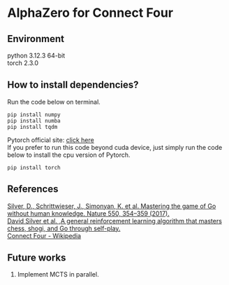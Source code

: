 # AlphaZero for Connect Four  
## Environment
python 3.12.3 64-bit  
torch 2.3.0  

## How to install dependencies?
Run the code below on terminal.
```
pip install numpy
pip install numba
pip install tqdm
```
Pytorch official site: [click here](https://pytorch.org)  
If you prefer to run this code beyond cuda device, just simply run the code below to install the cpu version of Pytorch.
```
pip install torch
```

## References
[Silver, D., Schrittwieser, J., Simonyan, K. et al. Mastering the game of Go without human knowledge. Nature 550, 354–359 (2017).](https://doi.org/10.1038/nature24270)  
[David Silver et al. ,A general reinforcement learning algorithm that masters chess, shogi, and Go through self-play.](https://doi.org/10.1126/science.aar6404)  
[Connect Four - Wikipedia](https://en.wikipedia.org/wiki/Connect_Four)  


## Future works
1. Implement MCTS in parallel. 
